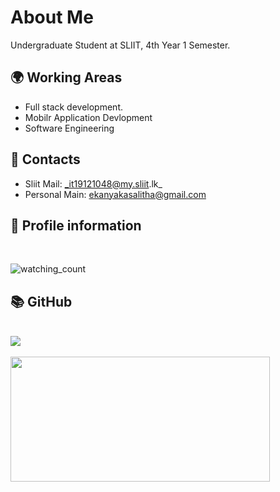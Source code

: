 # About Me 

Undergraduate Student at SLIIT, 4th Year 1 Semester.

## 🌍 Working Areas

-  Full stack development.
-  Mobilr Application Devlopment 
-  Software Engineering 

## 📳 Contacts

-  Sliit Mail: _it19121048@my.sliit.lk_ 
-  Personal Main: ekanyakasalitha@gmail.com

## 🧑 Profile information
<br>

<img src="https://komarev.com/ghpvc/?username=SalithaEkanayaka123&color=brightgreen" alt="watching_count" />&nbsp;

## 📚 GitHub
<br>

<a href="https://github.com/SalithaEkanayaka123/SalithaEkanayaka123">
  <img align="center" src="https://github-readme-stats.vercel.app/api?username=SalithaEkanayaka123&show_icons=true&theme=vue-dark&count_private=true" />
</a>
<br><br>
<a href="https://github.com/SalithaEkanayaka123/SalithaEkanayaka123">
  <img width='415' height='200' align="center" src="https://github-readme-stats.vercel.app/api/top-langs/?username=SalithaEkanayaka123&layout=compact&theme=vue-dark" />
</a>
<br><br>




